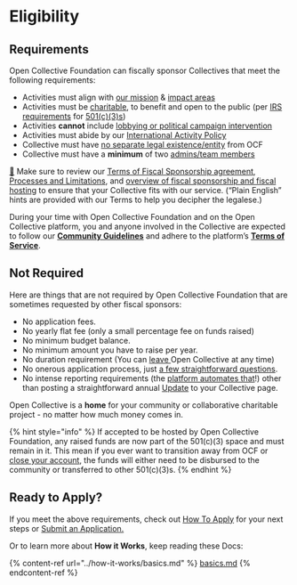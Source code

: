 # Eligibility

## Requirements

Open Collective Foundation can fiscally sponsor Collectives that meet the following requirements:

* Activities must align with [our mission](../about/mission-and-values.md#our-mission) & [impact areas](../about/mission-and-values.md#our-missions-impact-areas)
* Activities must be [charitable](https://www.irs.gov/charities-non-profits/charitable-purposes), to benefit and open to the public (per [IRS requirements](https://www.irs.gov/charities-non-profits/charitable-organizations/exemption-requirements-501c3-organizations) for [501(c)(3)s](../what-we-offer/fiscal-hosting.md#what-does-501-c-3-mean))
* Activities **cannot** include [lobbying or political campaign intervention](https://docs.opencollective.foundation/how-it-works/political-activity)
* Activities must abide by our [International Activity Policy](../how-it-works/policies/international.md)
* Collective must have [no separate legal existence/entity](https://docs.opencollective.foundation/how-it-works/processes-and-limitations/outside-entities-policy) from OCF
* Collective must have a **minimum** of two [admins/team members](https://docs.opencollective.com/help/collectives/core-contributors)

[🌟](https://emojipedia.org/glowing-star/) Make sure to review our [Terms of Fiscal Sponsorship agreement](https://docs.opencollective.foundation/getting-started/terms), [Processes and Limitations](https://docs.opencollective.foundation/how-it-works/processes-and-limitations), and [overview of fiscal sponsorship and fiscal hosting](https://docs.opencollective.foundation/about/fiscal-hosting) to ensure that your Collective fits with our service. (“Plain English” hints are provided with our Terms to help you decipher the legalese.)

During your time with Open Collective Foundation and on the Open Collective platform, you and anyone involved in the Collective are expected to follow our [**Community Guidelines**](https://docs.opencollective.com/help/about/community-guidelines) and adhere to the platform’s [**Terms of Service**](https://opencollective.com/tos).

## Not Required

Here are things that are not required by Open Collective Foundation that are sometimes requested by other fiscal sponsors:

* No application fees.
* No yearly flat fee (only a small percentage fee on funds raised)
* No minimum budget balance.
* No minimum amount you have to raise per year.
* No duration requirement (You can [leave ](https://docs.opencollective.com/help/collectives/closing-a-collective)Open Collective at any time)
* No onerous application process, just [a few straightforward questions](how-to-apply/application-questions.md).
* No intense reporting requirements (the [platform automates that](https://docs.opencollective.com/help/collectives/budget)!) other than posting a straightforward annual [Update](https://docs.opencollective.com/help/collectives/communication#updates) to your Collective page.

Open Collective is a **home** for your community or collaborative charitable project - no matter how much money comes in.

{% hint style="info" %}
If accepted to be hosted by Open Collective Foundation, any raised funds are now part of the 501(c)(3) space and must remain in it. This mean if you ever want to transition away from OCF or [close your account](https://docs.opencollective.foundation/how-it-works/faq#what-is-the-process-for-leaving-open-collective-foundation), the funds will either need to be disbursed to the community or transferred to other 501(c)(3)s.
{% endhint %}

## Ready to Apply?

If you meet the above requirements, check out [How To Apply](how-to-apply/) for your next steps or [Submit an Application.](https://www.opencollective.com/foundation/apply)

Or to learn more about **How it Works**, keep reading these Docs:

{% content-ref url="../how-it-works/basics.md" %}
[basics.md](../how-it-works/basics.md)
{% endcontent-ref %}
